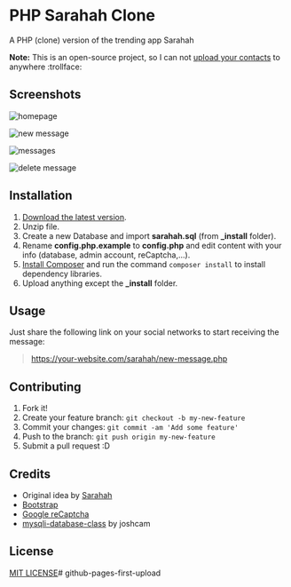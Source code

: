 # PHP Sarahah Clone

A PHP (clone) version of the trending app Sarahah

**Note:** This is an open-source project, so I can not [upload your contacts](https://thehackernews.com/2017/08/sarahah-privacy.html) to anywhere :trollface:

## Screenshots

![homepage](_screenshots/homepage.png)

![new message](_screenshots/send-a-new-message.png)

![messages](_screenshots/messages.png)

![delete message](_screenshots/delete-message.png)

## Installation

1. [Download the latest version](https://github.com/J2TeaM/php-sarahah-clone/archive/master.zip).
2. Unzip file.
3. Create a new Database and import **sarahah.sql** (from **_install** folder).
4. Rename **config.php.example** to **config.php** and edit content with your info (database, admin account, reCaptcha,...).
5. [Install Composer](https://getcomposer.org/download/) and run the command `composer install` to install dependency libraries.
6. Upload anything except the **_install** folder.

## Usage

Just share the following link on your social networks to start receiving the message:

> https://your-website.com/sarahah/new-message.php

## Contributing

1. Fork it!
2. Create your feature branch: `git checkout -b my-new-feature`
3. Commit your changes: `git commit -am 'Add some feature'`
4. Push to the branch: `git push origin my-new-feature`
5. Submit a pull request :D

## Credits

- Original idea by [Sarahah](https://www.sarahah.com/)
- [Bootstrap](http://getbootstrap.com/)
- [Google reCaptcha](https://www.google.com/recaptcha/)
- [mysqli-database-class](https://github.com/joshcam/PHP-MySQLi-Database-Class) by joshcam

## License

[MIT LICENSE](LICENSE)# github-pages-first-upload
